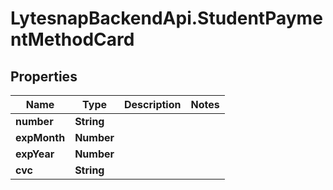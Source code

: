 # LytesnapBackendApi.StudentPaymentMethodCard

## Properties

Name | Type | Description | Notes
------------ | ------------- | ------------- | -------------
**number** | **String** |  | 
**expMonth** | **Number** |  | 
**expYear** | **Number** |  | 
**cvc** | **String** |  | 


